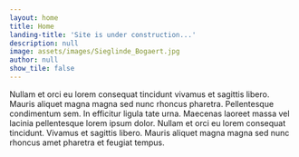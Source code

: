 ```yaml
---
layout: home
title: Home
landing-title: 'Site is under construction...'
description: null
image: assets/images/Sieglinde_Bogaert.jpg
author: null
show_tile: false
---
```



Nullam et orci eu lorem consequat tincidunt vivamus et sagittis libero. Mauris aliquet magna magna sed nunc rhoncus pharetra. Pellentesque condimentum sem. In efficitur ligula tate urna. Maecenas laoreet massa vel lacinia pellentesque lorem ipsum dolor. Nullam et orci eu lorem consequat tincidunt. Vivamus et sagittis libero. Mauris aliquet magna magna sed nunc rhoncus amet pharetra et feugiat tempus.
